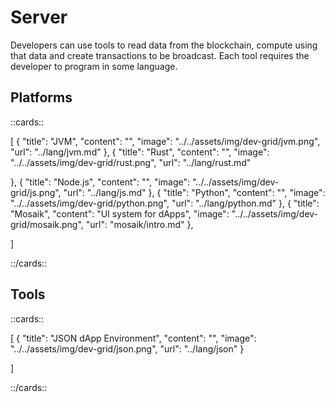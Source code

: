 # Server

Developers can use tools to read data from the blockchain, compute using that data and create transactions to be broadcast. Each tool requires the developer to program in some language.

## Platforms

::cards::

[
  {
    "title": "JVM",
    "content": "",
    "image": "../../assets/img/dev-grid/jvm.png",
    "url": "../lang/jvm.md"
  },
  {
    "title": "Rust",
    "content": "",
    "image": "../../assets/img/dev-grid/rust.png",
    "url": "../lang/rust.md"

  },
  {
    "title": "Node.js",
    "content": "",
    "image": "../../assets/img/dev-grid/js.png",
    "url": "../lang/js.md"
  },
  {
    "title": "Python",
    "content": "",
    "image": "../../assets/img/dev-grid/python.png",
    "url": "../lang/python.md"
  },
  {
    "title": "Mosaik",
    "content": "UI system for dApps",
    "image": "../../assets/img/dev-grid/mosaik.png",
    "url": "mosaik/intro.md"
  },


]

::/cards::








## Tools

::cards::

[
  {
    "title": "JSON dApp Environment",
    "content": "",
    "image": "../../assets/img/dev-grid/json.png",
    "url": "../lang/json"
  }


]

::/cards::


